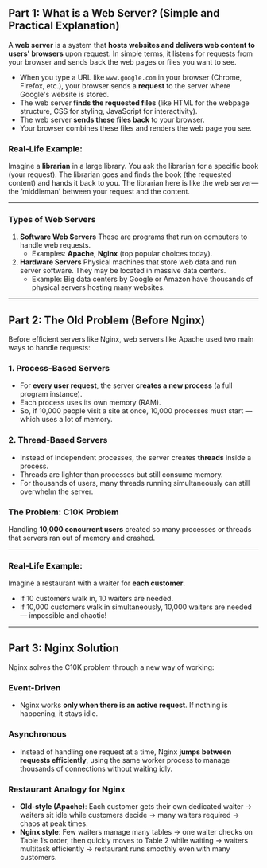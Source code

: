 
#

## Part 1: What is a Web Server? (Simple and Practical Explanation)

A **web server** is a system that **hosts websites and delivers web content to users' browsers** upon request. In simple terms, it listens for requests from your browser and sends back the web pages or files you want to see.

- When you type a URL like `www.google.com` in your browser (Chrome, Firefox, etc.), your browser sends a **request** to the server where Google's website is stored.
- The web server **finds the requested files** (like HTML for the webpage structure, CSS for styling, JavaScript for interactivity).
- The web server **sends these files back** to your browser.
- Your browser combines these files and renders the web page you see.


### Real-Life Example:

Imagine a **librarian** in a large library. You ask the librarian for a specific book (your request). The librarian goes and finds the book (the requested content) and hands it back to you. The librarian here is like the web server—the ‘middleman’ between your request and the content.

***

### Types of Web Servers

1. **Software Web Servers**
These are programs that run on computers to handle web requests.
    - Examples: **Apache**, **Nginx** (top popular choices today).
2. **Hardware Servers**
Physical machines that store web data and run server software. They may be located in massive data centers.
    - Example: Big data centers by Google or Amazon have thousands of physical servers hosting many websites.

***

## Part 2: The Old Problem (Before Nginx)

Before efficient servers like Nginx, web servers like Apache used two main ways to handle requests:

### 1. Process-Based Servers

- For **every user request**, the server **creates a new process** (a full program instance).
- Each process uses its own memory (RAM).
- So, if 10,000 people visit a site at once, 10,000 processes must start — which uses a lot of memory.


### 2. Thread-Based Servers

- Instead of independent processes, the server creates **threads** inside a process.
- Threads are lighter than processes but still consume memory.
- For thousands of users, many threads running simultaneously can still overwhelm the server.


### The Problem: **C10K Problem**

Handling **10,000 concurrent users** created so many processes or threads that servers ran out of memory and crashed.

***

### Real-Life Example:

Imagine a restaurant with a waiter for **each customer**.

- If 10 customers walk in, 10 waiters are needed.
- If 10,000 customers walk in simultaneously, 10,000 waiters are needed — impossible and chaotic!

***

## Part 3: Nginx Solution

Nginx solves the C10K problem through a new way of working:

### Event-Driven

- Nginx works **only when there is an active request**. If nothing is happening, it stays idle.


### Asynchronous

- Instead of handling one request at a time, Nginx **jumps between requests efficiently**, using the same worker process to manage thousands of connections without waiting idly.


### Restaurant Analogy for Nginx

- **Old-style (Apache)**: Each customer gets their own dedicated waiter → waiters sit idle while customers decide → many waiters required → chaos at peak times.
- **Nginx style**: Few waiters manage many tables → one waiter checks on Table 1’s order, then quickly moves to Table 2 while waiting → waiters multitask efficiently → restaurant runs smoothly even with many customers.


